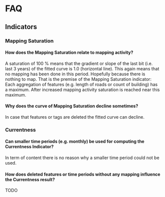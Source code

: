 # FAQ

## Indicators

### Mapping Saturation

#### How does the Mapping Saturation relate to mapping activity?

A saturation of 100 % means that the gradient or slope of the last bit (i.e. last 3 years) of the fitted curve is 1.0 (horizontal line). This again means that no mapping has been done in this period. Hopefully because there is nothing to map. That is the premise of the Mapping Saturation indicator: Each aggregation of features (e.g. length of roads or count of building) has a maximum. After increased mapping activity saturation is reached near this maximum.

#### Why does the curve of Mapping Saturation decline sometimes?

In case that features or tags are deleted the fitted curve can decline.

### Currentness

#### Can smaller time periods (e.g. monthly) be used for computing the Currentness Indicator?

In term of content there is no reason why a smaller time period could not be used.

#### How does deleted features or time periods without any mapping influence the Currentness result?

TODO
